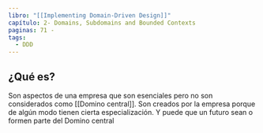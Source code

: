 ```yaml
---
libro: "[[Implementing Domain-Driven Design]]"
capítulo: 2- Domains, Subdomains and Bounded Contexts
paginas: 71 -
tags:
  - DDD
---
```


## ¿Qué es?
Son aspectos de una empresa que son esenciales pero no son considerados como [[Domino central]]. Son creados por la empresa porque de algún modo tienen cierta especialización. Y puede que un futuro sean o formen parte del Domino central